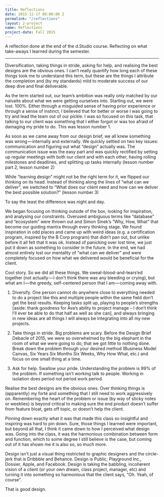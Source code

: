 ```yaml
---
title: Reflections
date: 2015-12-17 00:00:00 Z
permalink: "/reflections"
layout: 2-project
name: Reflections
project-date: Fall 2015
---
```


A reflection done at the end of the d.Studio course. Reflecting on what take-aways I learned during the semester.

* * *

Diversification, taking things in stride, asking for help, and realising the best designs are the obvious ones. I can’t really quantify how long each of these things took me to understand this term, but these are the things I attribute the completion and (by my standards) mild to moderate success of our deep dive and final deliverable.

As the term started out, our team’s ambition was really only matched by our naïvaite about what we were getting ourselves into. Starting out, we were lost. 100%. Either through a misguided sense of having prior experience or through a sense of instinct, I believed that for better or worse I was going to try and lead the team out of our pickle. I was so focused on this task, that talking to our client was something that I either forgot or was too afraid of damaging my pride to do. This was lesson number 1.

As soon as we came away from our design brief, we all knew something was wrong — internally and externally. We quickly settled on two key issues: communication and figuring out what “design” actually was. The communication issue was the easy part and was quickly rectified by setting up regular meetings with both our client and with each other, having rolling milestones and deadlines, and splitting up tasks internally (lesson number part 2, lesson number 2)

While “learning design” might not be the right term for it, we flipped our thinking on its head. Instead of thinking along the lines of “what can we deliver”, we switched to “What does our client need and how can we deliver the best possible solution?” (lesson number 3)

To say the least the difference was night and day.

We began focusing on thinking outside of the box, looking for inspiration, and analysing our constraints. Overused ambiguous terms like “database” and “ecosystem” were thrown out and Simon Sinek’s “Why, How, What” that become our guiding mantra through every thinking stage. We found inspiration in odd places and came up with weird ideas (e.g. a certification program, inspired by the B Corp program) that didn’t pan out, but unlike before it all felt that it was ok. Instead of panicking over lost time, we just put it down as something to consider in the future. In the end, we had almost entirely lost our mentality of “what can we deliver” and were completely focused on how what we delivered would be beneficial for the client.

Cool story. So we did all these things. We sweat-blood-and-tears’ed together (not actually — I don’t think there was any bleeding or crying), but what am I — the greedy, self-centered person that I am — coming away with.

1. Diversify. One person cannot do anywhere close to everything needed to do a project like this and multiple people within the same field don’t get the best results. Keeping tasks split up, playing to people’s strengths [aside: thank goodness for Ava’s ability to project manage – I don’t think I’ll ever be able to do that half as well as she can], and always bringing in new ideas are all things I will always be integrating into all my new projects.

2. Take things in stride. Big problems are scary. Before the Design Brief Debacle of 2015, we were so overwhelmed by the big elephant in the room of what we were going to do, that we got little to nothing done. Break down the problem through your desired method (Business Model Canvas, Six Years Six Months Six Weeks, Why How What, etc.) and focus on one small thing at a time.

3. Ask for help. Swallow your pride. Understanding the problem is 99% of the problem. If something isn’t working talk to people. Working in isolation does period not period work period.

Realise the best designs are the obvious ones. Over thinking things is (apparently) my forté and something that I still need to work aggressively on. Remembering the heart of the problem or issue (by way of sticky notes or weeklies) is beyond critical to making sure the end product doesn’t suffer from feature bloat, gets off topic, or doesn’t help the client.

Pinning down exactly what it was that made this class so insightful and inspiring was hard to pin down. Sure, those things I learned were important, but beyond all that, I think it came down to how I perceived what design was. Going into the class, it was the harmonious combination between form and function, which to some degree I still believe is the case, but coming out of it has shown me it is also so, so much more.

Design isn’t just a visual thing restricted to graphic designers and the circle-jerk that is Dribbble and Behance. Design is Public, Playground Inc., Dossier, Apple, and Facebook. Design is taking the babbling, incoherent vision of a client (or your own dream, class project, manager, etc) and turning it into something so harmonious that the client says, “Oh. Yeah, of course”.

That is good design.